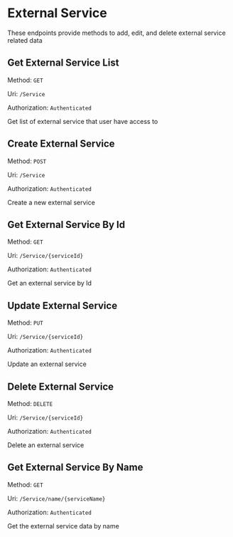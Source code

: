 # External Service

These endpoints provide methods to add, edit, and delete external service related data

## Get External Service List
Method: `GET`

Uri: `/Service`

Authorization: `Authenticated`

Get list of external service that user have access to

## Create External Service
Method: `POST`

Uri: `/Service`

Authorization: `Authenticated`

Create a new external service

## Get External Service By Id
Method: `GET`

Uri: `/Service/{serviceId}`

Authorization: `Authenticated`

Get an external service by Id

## Update External Service
Method: `PUT`

Uri: `/Service/{serviceId}`

Authorization: `Authenticated`

Update an external service

## Delete External Service
Method: `DELETE`

Uri: `/Service/{serviceId}`

Authorization: `Authenticated`

Delete an external service

## Get External Service By Name
Method: `GET`

Uri: `/Service/name/{serviceName}`

Authorization: `Authenticated`

Get the external service data by name

